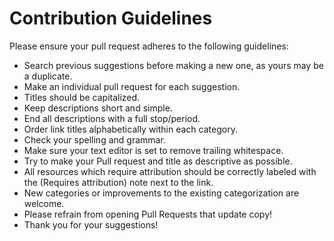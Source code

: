 Contribution Guidelines
=======================

Please ensure your pull request adheres to the following guidelines:

* Search previous suggestions before making a new one, as yours may be a
duplicate.
* Make an individual pull request for each suggestion.
* Titles should be capitalized.
* Keep descriptions short and simple.
* End all descriptions with a full stop/period.
* Order link titles alphabetically within each category.
* Check your spelling and grammar.
* Make sure your text editor is set to remove trailing whitespace.
* Try to make your Pull request and title as descriptive as possible.
* All resources which require attribution should be correctly labeled with the
(Requires attribution) note next to the link.
* New categories or improvements to the existing categorization are welcome.
* Please refrain from opening Pull Requests that update copy!
* Thank you for your suggestions!
